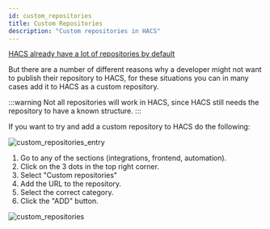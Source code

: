 ```yaml
---
id: custom_repositories
title: Custom Repositories
description: "Custom repositories in HACS"
---
```


[HACS already have a lot of repositories by default](https://hacs.xyz/docs/default_repositories)

But there are a number of different reasons why a developer might not want to publish their repository to HACS, for these situations you can in many cases add it to HACS as a custom repository.

:::warning
Not all repositories will work in HACS, since HACS still needs the repository to have a known structure.
:::

If you want to try and add a custom repository to HACS do the following:

![custom_repositories_entry](/img/custom_repositories_entry.png)

1. Go to any of the sections (integrations, frontend, automation).
1. Click on the 3 dots in the top right corner.
1. Select "Custom repositories"
1. Add the URL to the repository.
1. Select the correct category.
1. Click the "ADD" button.

![custom_repositories](/img/custom_repositories.png)
